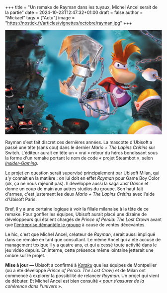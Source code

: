 +++
title = "Un remake de Rayman dans les tuyaux, Michel Ancel serait de la partie"
date = 2024-10-23T12:47:32+01:00
draft = false
author = "Mickael"
tags = ["Actu"]
image = "https://nostick.fr/articles/vignettes/octobre/rayman.jpg"
+++

![Rayman](rayman.jpg "")

Rayman s'est fait discret ces dernières années. La mascotte d'Ubisoft a passé une tête (sans cou) dans le dernier *Mario + The Lapins Crétins* sur Switch. L'éditeur aurait en tête un « vrai » retour du héros bondissant sous la forme d'un remake portant le nom de code « projet Steambot », selon *[Insider-Gaming](https://insider-gaming.com/rayman-remake-team-prince-of-persia/)*.

Le projet en question serait supervisé principalement par Ubisoft Milan, qui s'y connait en la matière : on lui doit en effet *Rayman* pour Game Boy Color (ok, ça ne nous rajeunit pas). Il développe aussi la saga *Just Dance* et donne un coup de main aux autres studios du groupe. Son haut fait d'armes, c'est justement les deux *Mario + The Lapins Crétins* avec l'aide d'Ubisoft Paris.

Bref, il y a une certaine logique à voir la filiale milanaise à la tête de ce remake. Pour gonfler les équipes, Ubisoft aurait placé une dizaine de développeurs qui étaient chargés de *Prince of Persia: The Lost Crown* avant que [l'entreprise démantèle le groupe](https://nostick.fr/articles/2024/octobre/2210-ubisoft-demantele-equipe-pop-lost-crown/) à cause de ventes décevantes.

Le hic, c'est que Michel Ancel, créateur de *Rayman*, serait aussi impliqué dans ce remake en tant que consultant. Le même Ancel qui a été accusé de management toxique il y a quatre ans, et qui a cessé toute activité dans le jeu vidéo depuis. En interne, cette présence même lointaine jetterait une ombre sur le projet.

**Mise à jour —** Ubisoft a confirmé à *[Kotaku](https://kotaku.com/rayman-legends-remake-ubisoft-prince-persia-lost-crown-1851679621)* que les équipes de Montpellier (où a été développé *Prince of Persia: The Lost Crow*) et de Milan ont commencé à explorer la possibilité de relancer *Rayman*. Un projet qui vient de débuter. Et Michel Ancel est bien consulté « *pour s'assurer de la cohérence dans l'univers* ».